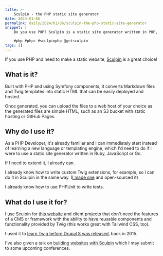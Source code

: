```yaml
---
title: >-
    Sculpin - the PHP static site generator
date: 2024-01-06
permalink: daily/2024/01/06/sculpin-the-php-static-site-generator
snippet: |
    Do you use PHP? Sculpin is a static site generator written in PHP, and turns markdown files and Twig templates into static HTML

    #php #phpc #sculpinphp @getsculpin
tags: []
---
```


If you use PHP and need to make a static website, [Sculpin](https://sculpin.io) is a great choice!

## What is it?

Built with PHP and using Symfony components, it converts Markdown files and Twig templates into static HTML that can be easily deployed and hosted.

Once generated, you can upload the files to a web host of your choice as the generated files are simple HTML, such as an S3 bucket with static hosting or GitHub Pages.

## Why do I use it?

As a PHP Developer, it's already familiar and I can immediately start instead of learning a new language or templating engine, which I'd need to do if I were to use a static site generator written in Ruby, JavaScript or Go.

If I need to extend it, I already can.

I already know how to write custom Twig extensions, for example, so I can do it in Sculpin in the same way. ([I made one][markdown extension] and open-sourced it)

I already know how to use PHPUnit to write tests.

## What do I use it for?

I use Sculpin for [this website](https://github.com/opdavies/oliverdavies.uk) and client projects that don't need the features of a CMS or framework with the ability to have reusable components and functionality provided by Twig (this works great with Tailwind CSS, too).

I used it to [learn Twig before Drupal 8 was released][talk1], back in 2015.

I've also given a talk on [building websites with Sculpin][talk2] which I may submit to some upcoming conferences.

[markdown extension]: https://github.com/opdavies/sculpin-twig-markdown-bundle
[talk1]: {{site.url}}/test-drive-twig-with-sculpin
[talk2]: {{site.url}}/building-static-websites-sculpin
